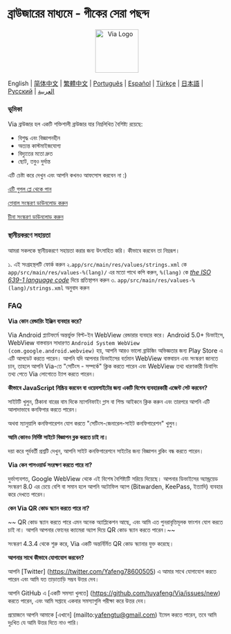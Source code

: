 # ব্রাউজারের মাধ্যমে - গীকের সেরা পছন্দ

 <div align="center"><img src="http://viayoo.com/en/images/logo.png" alt="Via Logo" height="100"/></div>

English | [简体中文](./README_zh_CN.md) | [繁體中文](./README_zh_TW.md) | [Português](./README_pt_BR.md) | [Español](./README_es_ES.md) | [Türkçe](./README_tr_TR.md) | [日本語](./README_ja_JP.md) | [Русский](./README_ru_RU.md) | [العربية](./README_ar_AR.md)
### ভূমিকা

Via ব্রাউজার হল একটি শক্তিশালী ব্রাউজার যার নিম্নলিখিত বৈশিষ্ট্য রয়েছে:

- বিশুদ্ধ এবং বিজ্ঞাপনহীন
- অত্যন্ত কাস্টমাইজযোগ্য
- বিদ্যুতের মতো দ্রুত
- ছোট, তবুও দুর্দান্ত

এটি চেষ্টা করে দেখুন এবং আপনি কখনও আফসোস করবেন না :)

[এটি গুগল প্লে থেকে পান](https://play.google.com/store/apps/details?id=mark.via.gp)

[গ্লোবাল সংস্করণ ডাউনলোড করুন](https://res.viayoo.com/v1/via-release.apk)

[চীনা সংস্করণ ডাউনলোড করুন](https://res.viayoo.com/v1/via-release-cn.apk)

### স্থানীয়করণে সহায়তা

আমরা সকলকে স্থানীয়করণে সহায়তা করার জন্য উৎসাহিত করি। কীভাবে করবেন তা নিম্নরূপ।

১. এই সংগ্রহস্থলটি ফোর্ক করুন
২.`app/src/main/res/values/strings.xml` কে `app/src/main/res/values-%(lang)/` এর মতো পাথে কপি করুন, `%(lang)` কে [*the ISO 639-1 language code*](http://www.loc.gov/standards/iso639-2/php/code_list.php) দিয়ে প্রতিস্থাপন করুন
৩. `app/src/main/res/values-%(lang)/strings.xml` অনুবাদ করুন

### FAQ

**Via কোন রেন্ডারিং ইঞ্জিন ব্যবহার করে?**

Via Android প্ল্যাটফর্মে অন্তর্ভুক্ত বিল্ট-ইন WebView রেন্ডারার ব্যবহার করে। Android 5.0+ ডিভাইসে, WebView বাস্তবায়ন সাধারণত `Android System WebView (com.google.android.webview)` হয়, আপনি আরও ভালো ব্রাউজিং অভিজ্ঞতার জন্য Play Store এ এটি আপডেট করতে পারেন।  আপনি যদি আপনার ডিভাইসের বর্তমান WebView বাস্তবায়ন এবং সংস্করণ জানতে চান, তাহলে আপনি Via-তে "সেটিংস - সম্পর্কে" ক্লিক করতে পারেন এবং WebView তথ্য ধারণকারী ডিবাগিং তথ্য পেতে Via লোগোতে ট্যাপ করতে পারেন।

**কীভাবে JavaScript নিষ্ক্রিয় করবেন বা ওয়েবসাইটের জন্য একটি বিশেষ ব্যবহারকারী এজেন্ট সেট করবেন?**

সাইটটি খুলুন, ঠিকানা বারের বাম দিকে ম্যাগনিফাইং গ্লাস বা শিল্ড আইকনে ক্লিক করুন এবং তারপরে আপনি এটি আলাদাভাবে কনফিগার করতে পারেন।

অথবা ম্যানুয়ালি কনফিগারেশন যোগ করতে "সেটিংস-জেনারেল-সাইট কনফিগারেশন" খুলুন।

**আমি কোনও নির্দিষ্ট সাইটে বিজ্ঞাপন ব্লক করতে চাই না।**

দয়া করে পূর্ববর্তী প্রশ্নটি দেখুন, আপনি সাইট কনফিগারেশনে সাইটের জন্য বিজ্ঞাপন ব্লকিং বন্ধ করতে পারেন।

**Via কেন পাসওয়ার্ড সংরক্ষণ করতে পারে না?**

দুর্ভাগ্যবশত, Google WebView থেকে এই বিশেষ বৈশিষ্ট্যটি সরিয়ে দিয়েছে। আপনার ডিভাইসের অ্যান্ড্রয়েড সংস্করণ 8.0 এর চেয়ে বেশি বা সমান হলে আপনি অটোফিল অ্যাপ (Bitwarden, KeePass, ইত্যাদি) ব্যবহার করে দেখতে পারেন।

 **কেন Via QR কোড স্ক্যান করতে পারে না?**

~~ QR কোড স্ক্যান করতে পারে এমন অনেক অ্যাপ্লিকেশন আছে, এবং আমি এত পুনরাবৃত্তিমূলক ফাংশন যোগ করতে চাই না। আপনি আপনার ফোনের ক্যামেরা অ্যাপ দিয়ে QR কোড স্ক্যান করতে পারেন।~~

সংস্করণ 4.3.4 থেকে শুরু করে, Via একটি অন্তর্নির্মিত QR কোড স্ক্যানার যুক্ত করেছে।

**আপনার সাথে কীভাবে যোগাযোগ করবেন?**

আপনি [Twitter] (https://twitter.com/Yafeng78600505) এ আমার সাথে যোগাযোগ করতে পারেন এবং আমি যত তাড়াতাড়ি সম্ভব উত্তর দেব।

আপনি GitHub এ [একটি সমস্যা খুলতে] (https://github.com/tuyafeng/Via/issues/new) করতে পারেন, এবং আমি সপ্তাহে একবার সমস্যাগুলি পরীক্ষা করে উত্তর দেব।

প্রয়োজনে আপনি আমাকে [এখানে] (mailto:yafengtu@gmail.com) ইমেল করতে পারেন, তবে আমি দুঃখিত যে আমি উত্তর দিতে নাও পারি।
